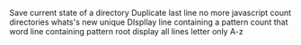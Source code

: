 Save current state of a directory
Duplicate last line
no more javascript
count directories
whats's new
unique
DIspllay line containing a pattern
count that word
line containing pattern root
display all lines
letter only
A-z
